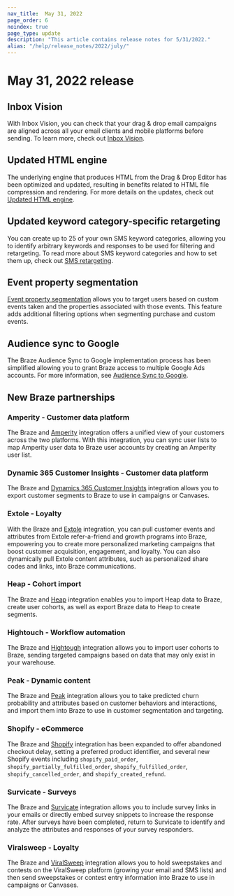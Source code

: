 ```yaml
---
nav_title:  May 31, 2022
page_order: 6
noindex: true
page_type: update
description: "This article contains release notes for 5/31/2022."
alias: "/help/release_notes/2022/july/"
---
```


# May 31, 2022 release

## Inbox Vision

With Inbox Vision, you can check that your drag & drop email campaigns are aligned across all your email clients and mobile platforms before sending. To learn more, check out [Inbox Vision]({{site.baseurl}}/user_guide/message_building_by_channel/email/inbox_vision/).

## Updated HTML engine

The underlying engine that produces HTML from the Drag & Drop Editor has been optimized and updated, resulting in benefits related to HTML file compression and rendering. For more details on the updates, check out [Updated HTML engine]({{site.baseurl}}/user_guide/message_building_by_channel/email/drag_and_drop/overview/#updated-html-engine/).

## Updated keyword category-specific retargeting

You can create up to 25 of your own SMS keyword categories, allowing you to identify arbitrary keywords and responses to be used for filtering and retargeting. To read more about SMS keyword categories and how to set them up, check out [SMS retargeting]({{site.baseurl}}/user_guide/message_building_by_channel/sms/campaign/retargeting/). 

## Event property segmentation

[Event property segmentation]({{site.baseurl}}/user_guide/data_and_analytics/custom_data/purchase_events/#event-property-segmentation/) allows you to target users based on custom events taken and the properties associated with those events. This feature adds additional filtering options when segmenting purchase and custom events.

## Audience sync to Google

The Braze Audience Sync to Google implementation process has been simplified allowing you to grant Braze access to multiple Google Ads accounts. For more information, see [Audience Sync to Google]({{site.baseurl}}/partners/canvas_steps/google_audience_sync/). 

## New Braze partnerships

### Amperity - Customer data platform

The Braze and [Amperity]({{site.baseurl}}/partners/data_and_analytics/customer_data_platform/amperity/) integration offers a unified view of your customers across the two platforms. With this integration, you can sync user lists to map Amperity user data to Braze user accounts by creating an Amperity user list. 

### Dynamic 365 Customer Insights - Customer data platform

The Braze and [Dynamics 365 Customer Insights]({{site.baseurl}}/partners/data_and_analytics/customer_data_platform/dynamics_365_customer_insights/) integration allows you to export customer segments to Braze to use in campaigns or Canvases.

### Extole - Loyalty

With the Braze and [Extole]({{site.baseurl}}/partners/message_orchestration/channel_extensions/loyalty/extole/) integration, you can pull customer events and attributes from Extole refer-a-friend and growth programs into Braze, empowering you to create more personalized marketing campaigns that boost customer acquisition, engagement, and loyalty. You can also dynamically pull Extole content attributes, such as personalized share codes and links, into Braze communications.

### Heap - Cohort import

The Braze and [Heap]({{site.baseurl}}/partners/data_and_infrastructure_agility/cohort_import/heap/) integration enables you to import Heap data to Braze, create user cohorts, as well as export Braze data to Heap to create segments.

### Hightouch - Workflow automation

The Braze and [Hightough]({{site.baseurl}}/partners/data_and_infrastructure_agility/workflow_automation/hightouch/) integration allows you to import user cohorts to Braze, sending targeted campaigns based on data that may only exist in your warehouse.

### Peak - Dynamic content

The Braze and [Peak]({{site.baseurl}}/partners/message_personalization/dynamic_content/peak/) integration allows you to take predicted churn probability and attributes based on customer behaviors and interactions, and import them into Braze to use in customer segmentation and targeting. 

### Shopify - eCommerce

The Braze and [Shopify]({{site.baseurl}}/partners/additional_channels_and_extensions/ecommerce/shopify/shopify/) integration has been expanded to offer abandoned checkout delay, setting a preferred product identifier, and several new Shopify events including `shopify_paid_order`, `shopify_partially_fulfilled_order`, `shopify_fulfilled_order`, `shopify_cancelled_order`, and `shopify_created_refund`. 

### Survicate - Surveys

The Braze and [Survicate]({{site.baseurl}}/partners/message_orchestration/channel_extensions/surveys/survicate/) integration allows you to include survey links in your emails or directly embed survey snippets to increase the response rate. After surveys have been completed, return to Survicate to identify and analyze the attributes and responses of your survey responders.

### Viralsweep - Loyalty

The Braze and [ViralSweep]({{site.baseurl}}/partners/message_orchestration/channel_extensions/loyalty/viralsweep/) integration allows you to hold sweepstakes and contests on the ViralSweep platform (growing your email and SMS lists) and then send sweepstakes or contest entry information into Braze to use in campaigns or Canvases. 
